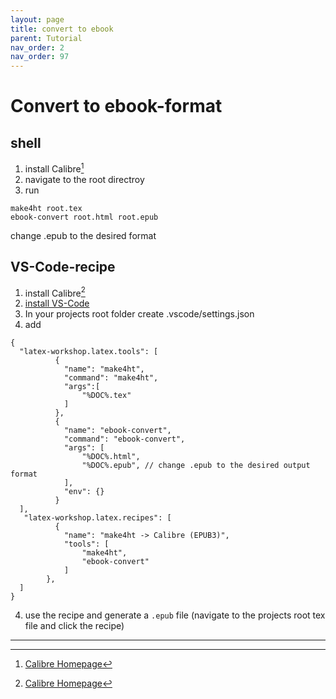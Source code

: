 ```yaml
---
layout: page
title: convert to ebook
parent: Tutorial
nav_order: 2
nav_order: 97
---
```

# Convert to ebook-format

## shell

1. install Calibre[^1]
2. navigate to the root directroy
3. run
```
make4ht root.tex
ebook-convert root.html root.epub
```
change .epub to the desired format

## VS-Code-recipe

1. install Calibre[^1]
2. [install VS-Code](/install/editor/vscode.md)
4. In your projects root folder create .vscode/settings.json
5. add
```
{
  "latex-workshop.latex.tools": [
          {
            "name": "make4ht",
            "command": "make4ht",
            "args":[
                "%DOC%.tex"
            ]
          },
          {
            "name": "ebook-convert",
            "command": "ebook-convert",
            "args": [
                "%DOC%.html",
                "%DOC%.epub", // change .epub to the desired output format
            ],
            "env": {}
          }
  ],
   "latex-workshop.latex.recipes": [
          {
            "name": "make4ht -> Calibre (EPUB3)",
            "tools": [
                "make4ht",
                "ebook-convert"
            ]
        },
  ]
}
```
4. use the recipe and generate a `.epub` file (navigate to the projects root tex file and click the recipe)

---
[^1]:[Calibre Homepage](https://calibre-ebook.com/)
